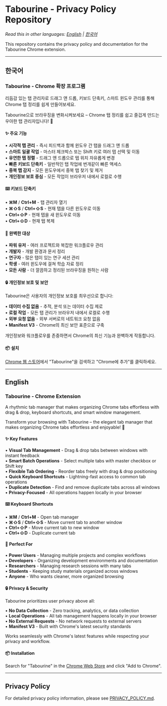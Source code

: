 # Tabourine - Privacy Policy Repository

_Read this in other languages: [English](#english) | [한국어](#한국어)_

This repository contains the privacy policy and documentation for the Tabourine Chrome extension.

---

## 한국어

### Tabourine - Chrome 확장 프로그램

리듬감 있는 탭 관리자로 드래그 앤 드롭, 키보드 단축키, 스마트 윈도우 관리를 통해 Chrome 탭 정리를 쉽게 만들어보세요.

Tabourine으로 브라우징을 변화시켜보세요 – Chrome 탭 정리를 쉽고 즐겁게 만드는 우아한 탭 관리자입니다! 🎵

#### ✨ 주요 기능

• **시각적 탭 관리** - 즉시 피드백과 함께 윈도우 간 탭을 드래그 앤 드롭  
• **스마트 일괄 작업** - 마스터 체크박스 또는 Shift 키로 여러 탭 선택 및 이동  
• **유연한 탭 정렬** - 드래그 앤 드롭으로 탭 위치 자유롭게 변경  
• **빠른 키보드 단축키** - 일반적인 탭 작업에 번개같이 빠른 액세스  
• **중복 탭 감지** - 모든 윈도우에서 중복 탭 찾기 및 제거  
• **개인정보 보호 중심** - 모든 작업이 브라우저 내에서 로컬로 수행

#### ⌨️ 키보드 단축키

• **⌘M** / **Ctrl+M** - 탭 관리자 열기  
• **⌘⇧S** / **Ctrl+⇧S** - 현재 탭을 다른 윈도우로 이동  
• **Ctrl+⇧P** - 현재 탭을 새 윈도우로 이동  
• **Ctrl+⇧D** - 현재 탭 복제

#### 🎯 완벽한 대상

• **파워 유저** - 여러 프로젝트와 복잡한 워크플로우 관리  
• **개발자** - 개발 환경과 문서 정리  
• **연구자** - 많은 탭이 있는 연구 세션 관리  
• **학생** - 여러 윈도우에 걸쳐 학습 자료 정리  
• **모든 사람** - 더 깔끔하고 정리된 브라우징을 원하는 사람

#### 🔒 개인정보 보호 및 보안

Tabourine은 사용자의 개인정보 보호를 최우선으로 합니다:

• **데이터 수집 없음** - 추적, 분석 또는 데이터 수집 제로  
• **로컬 작업** - 모든 탭 관리가 브라우저 내에서 로컬로 수행  
• **외부 요청 없음** - 외부 서버로의 네트워크 요청 없음  
• **Manifest V3** - Chrome의 최신 보안 표준으로 구축

개인정보와 워크플로우를 존중하면서 Chrome의 최신 기능과 완벽하게 작동합니다.

#### 📦 설치

[Chrome 웹 스토어](https://chrome.google.com/webstore)에서 "Tabourine"을 검색하고 "Chrome에 추가"를 클릭하세요.

---

## English

### Tabourine - Chrome Extension

A rhythmic tab manager that makes organizing Chrome tabs effortless with drag & drop, keyboard shortcuts, and smart window management.

Transform your browsing with Tabourine – the elegant tab manager that makes organizing Chrome tabs effortless and enjoyable! 🎵

#### ✨ Key Features

• **Visual Tab Management** - Drag & drop tabs between windows with instant feedback  
• **Smart Batch Operations** - Select multiple tabs with master checkbox or Shift key  
• **Flexible Tab Ordering** - Reorder tabs freely with drag & drop positioning  
• **Quick Keyboard Shortcuts** - Lightning-fast access to common tab operations  
• **Duplicate Detection** - Find and remove duplicate tabs across all windows  
• **Privacy-Focused** - All operations happen locally in your browser

#### ⌨️ Keyboard Shortcuts

• **⌘M** / **Ctrl+M** - Open tab manager  
• **⌘⇧S** / **Ctrl+⇧S** - Move current tab to another window  
• **Ctrl+⇧P** - Move current tab to new window  
• **Ctrl+⇧D** - Duplicate current tab

#### 🎯 Perfect For

• **Power Users** - Managing multiple projects and complex workflows  
• **Developers** - Organizing development environments and documentation  
• **Researchers** - Managing research sessions with many tabs  
• **Students** - Keeping study materials organized across windows  
• **Anyone** - Who wants cleaner, more organized browsing

#### 🔒 Privacy & Security

Tabourine prioritizes user privacy above all:

• **No Data Collection** - Zero tracking, analytics, or data collection  
• **Local Operations** - All tab management happens locally in your browser  
• **No External Requests** - No network requests to external servers  
• **Manifest V3** - Built with Chrome's latest security standards

Works seamlessly with Chrome's latest features while respecting your privacy and workflow.

#### 📦 Installation

Search for "Tabourine" in the [Chrome Web Store](https://chrome.google.com/webstore) and click "Add to Chrome".

---

## Privacy Policy

For detailed privacy policy information, please see [PRIVACY_POLICY.md](PRIVACY_POLICY.md).
